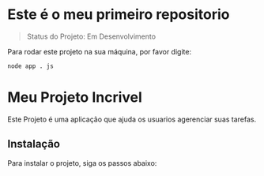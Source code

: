 <h1>Este é o meu primeiro repositorio</h1>

> Status do Projeto: Em Desenvolvimento

Para rodar este projeto na sua máquina, por favor digite:

```
node app . js
```

# Meu Projeto Incrivel
Este Projeto é uma aplicação que ajuda os usuarios agerenciar suas tarefas.
## Instalação
Para instalar o projeto, siga os passos abaixo: 
